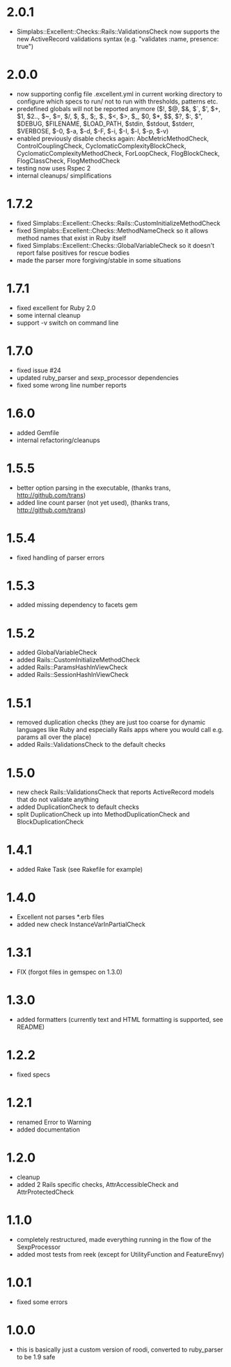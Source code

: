 2.0.1
=====

* Simplabs::Excellent::Checks::Rails::ValidationsCheck now supports the new ActiveRecord validations syntax (e.g. "validates :name, presence: true")

2.0.0
=====

* now supporting config file .excellent.yml in current working directory to configure which specs to run/ not to run with thresholds, patterns etc.
* predefined globals will not be reported anymore ($!, $@, $&, $`, $', $+, $1, $2.., $~, $=, $/, $\, $,, $;, $., $<, $>, $_, $0, $*, $$, $?, $:, $", $DEBUG, $FILENAME, $LOAD_PATH, $stdin, $stdout, $stderr, $VERBOSE, $-0, $-a, $-d, $-F, $-i, $-I, $-l, $-p, $-v)
* enabled previously disable checks again: AbcMetricMethodCheck, ControlCouplingCheck, CyclomaticComplexityBlockCheck, CyclomaticComplexityMethodCheck, ForLoopCheck, FlogBlockCheck, FlogClassCheck, FlogMethodCheck
* testing now uses Rspec 2
* internal cleanups/ simplifications

1.7.2
=====

* fixed Simplabs::Excellent::Checks::Rails::CustomInitializeMethodCheck
* fixed Simplabs::Excellent::Checks::MethodNameCheck so it allows method names that exist in Ruby itself
* fixed Simplabs::Excellent::Checks::GlobalVariableCheck so it doesn't report false positives for rescue bodies
* made the parser more forgiving/stable in some situations

1.7.1
=====

* fixed excellent for Ruby 2.0
* some internal cleanup
* support -v switch on command line

1.7.0
=====

* fixed issue #24
* updated ruby_parser and sexp_processor dependencies
* fixed some wrong line number reports

1.6.0
=====

* added Gemfile
* internal refactoring/cleanups

1.5.5
=====

* better option parsing in the executable, (thanks trans, http://github.com/trans)
* added line count parser (not yet used), (thanks trans, http://github.com/trans)

1.5.4
=====

* fixed handling of parser errors

1.5.3
=====

* added missing dependency to facets gem

1.5.2
=====

* added GlobalVariableCheck
* added Rails::CustomInitializeMethodCheck
* added Rails::ParamsHashInViewCheck
* added Rails::SessionHashInViewCheck

1.5.1
=====

* removed duplication checks (they are just too coarse for dynamic languages like Ruby and especially Rails apps where you would call e.g. params all over the place)
* added Rails::ValidationsCheck to the default checks

1.5.0
=====

* new check Rails::ValidationsCheck that reports ActiveRecord models that do not validate anything
* added DuplicationCheck to default checks
* split DuplicationCheck up into MethodDuplicationCheck and BlockDuplicationCheck

1.4.1
=====

* added Rake Task (see Rakefile for example)

1.4.0
=====

* Excellent not parses *.erb files
* added new check InstanceVarInPartialCheck

1.3.1
=====

* FIX (forgot files in gemspec on 1.3.0)

1.3.0
=====

* added formatters (currently text and HTML formatting is supported, see README)

1.2.2
=====

* fixed specs

1.2.1
=====

* renamed Error to Warning
* added documentation

1.2.0
=====

* cleanup
* added 2 Rails specific checks, AttrAccessibleCheck and AttrProtectedCheck

1.1.0
=====

* completely restructured, made everything running in the flow of the SexpProcessor
* added most tests from reek (except for UtilityFunction and FeatureEnvy)

1.0.1
=====

* fixed some errors

1.0.0
=====

* this is basically just a custom version of roodi, converted to ruby_parser to be 1.9 safe
